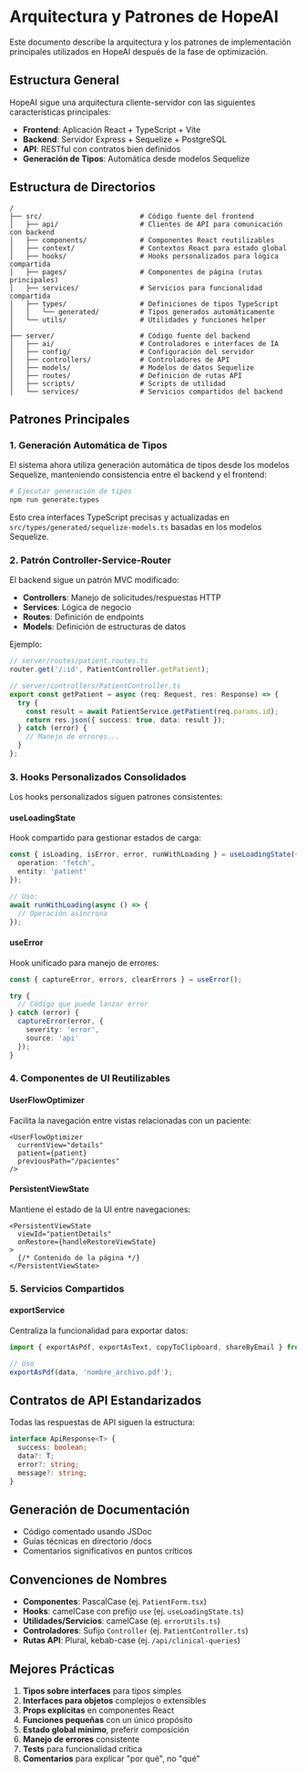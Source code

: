 # Arquitectura y Patrones de HopeAI

Este documento describe la arquitectura y los patrones de implementación principales utilizados en HopeAI después de la fase de optimización.

## Estructura General

HopeAI sigue una arquitectura cliente-servidor con las siguientes características principales:

- **Frontend**: Aplicación React + TypeScript + Vite
- **Backend**: Servidor Express + Sequelize + PostgreSQL
- **API**: RESTful con contratos bien definidos
- **Generación de Tipos**: Automática desde modelos Sequelize

## Estructura de Directorios

```
/
├── src/                        # Código fuente del frontend
│   ├── api/                    # Clientes de API para comunicación con backend 
│   ├── components/             # Componentes React reutilizables
│   ├── context/                # Contextos React para estado global
│   ├── hooks/                  # Hooks personalizados para lógica compartida
│   ├── pages/                  # Componentes de página (rutas principales)
│   ├── services/               # Servicios para funcionalidad compartida
│   ├── types/                  # Definiciones de tipos TypeScript
│   │   └── generated/          # Tipos generados automáticamente
│   └── utils/                  # Utilidades y funciones helper
│
├── server/                     # Código fuente del backend
│   ├── ai/                     # Controladores e interfaces de IA
│   ├── config/                 # Configuración del servidor
│   ├── controllers/            # Controladores de API
│   ├── models/                 # Modelos de datos Sequelize
│   ├── routes/                 # Definición de rutas API
│   ├── scripts/                # Scripts de utilidad
│   └── services/               # Servicios compartidos del backend
```

## Patrones Principales

### 1. Generación Automática de Tipos

El sistema ahora utiliza generación automática de tipos desde los modelos Sequelize, manteniendo consistencia entre el backend y el frontend:

```bash
# Ejecutar generación de tipos
npm run generate:types
```

Esto crea interfaces TypeScript precisas y actualizadas en `src/types/generated/sequelize-models.ts` basadas en los modelos Sequelize.

### 2. Patrón Controller-Service-Router

El backend sigue un patrón MVC modificado:

- **Controllers**: Manejo de solicitudes/respuestas HTTP
- **Services**: Lógica de negocio
- **Routes**: Definición de endpoints
- **Models**: Definición de estructuras de datos

Ejemplo:
```typescript
// server/routes/patient.routes.ts
router.get('/:id', PatientController.getPatient);

// server/controllers/PatientController.ts
export const getPatient = async (req: Request, res: Response) => {
  try {
    const result = await PatientService.getPatient(req.params.id);
    return res.json({ success: true, data: result });
  } catch (error) {
    // Manejo de errores...
  }
};
```

### 3. Hooks Personalizados Consolidados

Los hooks personalizados siguen patrones consistentes:

#### useLoadingState

Hook compartido para gestionar estados de carga:

```typescript
const { isLoading, isError, error, runWithLoading } = useLoadingState({
  operation: 'fetch',
  entity: 'patient'
});

// Uso:
await runWithLoading(async () => {
  // Operación asíncrona
});
```

#### useError

Hook unificado para manejo de errores:

```typescript
const { captureError, errors, clearErrors } = useError();

try {
  // Código que puede lanzar error
} catch (error) {
  captureError(error, {
    severity: 'error',
    source: 'api'
  });
}
```

### 4. Componentes de UI Reutilizables

#### UserFlowOptimizer

Facilita la navegación entre vistas relacionadas con un paciente:

```tsx
<UserFlowOptimizer
  currentView="details"
  patient={patient}
  previousPath="/pacientes"
/>
```

#### PersistentViewState

Mantiene el estado de la UI entre navegaciones:

```tsx
<PersistentViewState
  viewId="patientDetails"
  onRestore={handleRestoreViewState}
>
  {/* Contenido de la página */}
</PersistentViewState>
```

### 5. Servicios Compartidos

#### exportService

Centraliza la funcionalidad para exportar datos:

```typescript
import { exportAsPdf, exportAsText, copyToClipboard, shareByEmail } from '../services/exportService';

// Uso
exportAsPdf(data, 'nombre_archivo.pdf');
```

## Contratos de API Estandarizados

Todas las respuestas de API siguen la estructura:

```typescript
interface ApiResponse<T> {
  success: boolean;
  data?: T;
  error?: string;
  message?: string;
}
```

## Generación de Documentación

- Código comentado usando JSDoc
- Guías técnicas en directorio /docs
- Comentarios significativos en puntos críticos

## Convenciones de Nombres

- **Componentes**: PascalCase (ej. `PatientForm.tsx`)
- **Hooks**: camelCase con prefijo `use` (ej. `useLoadingState.ts`)
- **Utilidades/Servicios**: camelCase (ej. `errorUtils.ts`)
- **Controladores**: Sufijo `Controller` (ej. `PatientController.ts`)
- **Rutas API**: Plural, kebab-case (ej. `/api/clinical-queries`)

## Mejores Prácticas

1. **Tipos sobre interfaces** para tipos simples
2. **Interfaces para objetos** complejos o extensibles
3. **Props explícitas** en componentes React
4. **Funciones pequeñas** con un único propósito
5. **Estado global mínimo**, preferir composición
6. **Manejo de errores** consistente
7. **Tests** para funcionalidad crítica
8. **Comentarios** para explicar "por qué", no "qué" 